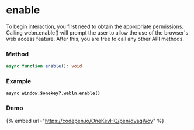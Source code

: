 # enable

To begin interaction, you first need to obtain the appropriate permissions. Calling webn.enable() will prompt the user to allow the use of the browser's web access feature. After this, you are free to call any other API methods.

### Method

```typescript
async function enable(): void
```



### Example

<pre class="language-typescript"><code class="lang-typescript"><strong>async window.$onekey?.webln.enable()
</strong></code></pre>



### Demo

{% embed url="https://codepen.io/OneKeyHQ/pen/dyaqWoy" %}

